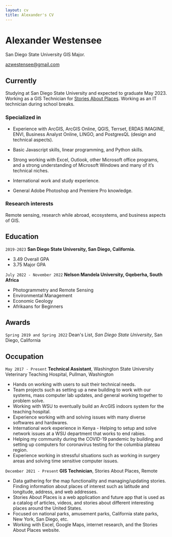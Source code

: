 ```yaml
---
layout: cv
title: Alexander's CV
---
```

# Alexander Westensee
San Diego State University GIS Major.

<div id="webaddress">
<a href="azwestensee@gmail.zom">azwestensee@gmail.com</a>
</div>


## Currently

Studying at San Diego State University and expected to graduate May 2023. Working as a GIS Technician for [Stories About Places](https://www.storiesaboutplaces.com/). Working as an IT technician during school breaks.

### Specialized in

- Experience with ArcGIS, ArcGIS Online, QGIS, Terrset, ERDAS IMAGINE, ENVI, Business Analyst Online, LINGO, and PostgresQL (design and technical aspects).

- Basic Javascript skills, linear programming, and Python skills.

- Strong working with Excel, Outlook, other Microsoft office programs, and a strong understanding of Microsoft Windows and many of it’s technical niches.

- International work and study experience.

- General Adobe Photoshop and Premiere Pro knowledge.

### Research interests

Remote sensing, research while abroad, ecosystems, and business aspects of GIS.


## Education

`2019-2023`
__San Diego State University, San Diego, California.__

- 3.49 Overall GPA
- 3.75 Major GPA

`July 2022 - November 2022`
__Nelson Mandela University, Gqeberha, South Africa__

- Photogrammetry and Remote Sensing
- Environmental Management
- Economic Geology
- Afrikaans for Beginners


## Awards

`Spring 2019 and Spring 2022`
Dean's List, *San Diego State University*, San Diego, California


## Occupation

`May 2017 - Present`
__Technical Assistant__, Washington State University Veterinary Teaching Hospital, Pullman, Washington

- Hands on working with users to suit their technical needs.
- Team projects such as setting up a new building to work with our systems, mass computer lab updates, and general working together to problem solve.
- Working with WSU to eventually build an ArcGIS indoors system for the teaching hospital.
- Experience working with and solving issues with many diverse softwares and hardwares.
- International work experience in Kenya - Helping to setup and solve network issues at a WSU department that works to end rabies.
- Helping my community during the COVID-19 pandemic by building and setting up computers for coronavirus testing for the columbia plateau region.
- Experience working in stressful situations such as working in surgery areas and solving time sensitive computer issues.

`December 2021 - Present`
__GIS Technician__, Stories About Places, Remote

- Data gathering for the map functionality and managing/updating stories. Finding information about places of interest such as latitude and longitude, address, and web addresses.
- Stories About Places is a web application and future app that is used as a catalog of articles, videos, and stories about different interesting places around the United States.
- Focused on national parks, amusement parks, California state parks, New York, San Diego, etc.
- Working with Excel, Google Maps, internet research, and the Stories About Places website.

<!-- ### Footer

Last updated: February, 2023 -->


